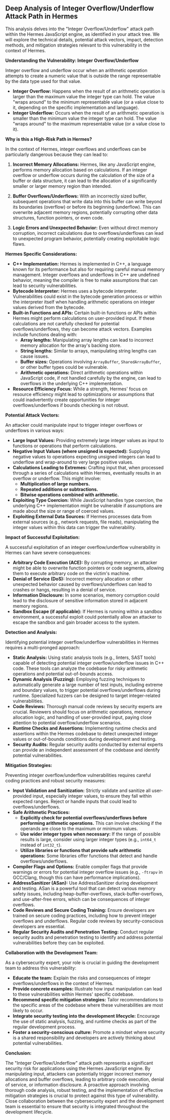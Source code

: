 ## Deep Analysis of Integer Overflow/Underflow Attack Path in Hermes

This analysis delves into the "Integer Overflow/Underflow" attack path within the Hermes JavaScript engine, as identified in your attack tree. We will explore the technical details, potential attack vectors, impact, detection methods, and mitigation strategies relevant to this vulnerability in the context of Hermes.

**Understanding the Vulnerability: Integer Overflow/Underflow**

Integer overflow and underflow occur when an arithmetic operation attempts to create a numeric value that is outside the range representable by the data type used for that value.

* **Integer Overflow:**  Happens when the result of an arithmetic operation is larger than the maximum value the integer type can hold. The value "wraps around" to the minimum representable value (or a value close to it, depending on the specific implementation and language).
* **Integer Underflow:** Occurs when the result of an arithmetic operation is smaller than the minimum value the integer type can hold. The value "wraps around" to the maximum representable value (or a value close to it).

**Why is this a High-Risk Path in Hermes?**

In the context of Hermes, integer overflows and underflows can be particularly dangerous because they can lead to:

1. **Incorrect Memory Allocations:**  Hermes, like any JavaScript engine, performs memory allocation based on calculations. If an integer overflow or underflow occurs during the calculation of the size of a buffer or data structure, it can lead to the allocation of a significantly smaller or larger memory region than intended.

2. **Buffer Overflows/Underflows:**  With an incorrectly sized buffer, subsequent operations that write data into this buffer can write beyond its boundaries (overflow) or before its beginning (underflow). This can overwrite adjacent memory regions, potentially corrupting other data structures, function pointers, or even code.

3. **Logic Errors and Unexpected Behavior:** Even without direct memory corruption, incorrect calculations due to overflows/underflows can lead to unexpected program behavior, potentially creating exploitable logic flaws.

**Hermes Specific Considerations:**

* **C++ Implementation:** Hermes is implemented in C++, a language known for its performance but also for requiring careful manual memory management. Integer overflows and underflows in C++ are undefined behavior, meaning the compiler is free to make assumptions that can lead to security vulnerabilities.
* **Bytecode Interpreter:** Hermes uses a bytecode interpreter. Vulnerabilities could exist in the bytecode generation process or within the interpreter itself when handling arithmetic operations on integer values derived from the bytecode.
* **Built-in Functions and APIs:**  Certain built-in functions or APIs within Hermes might perform calculations on user-provided input. If these calculations are not carefully checked for potential overflows/underflows, they can become attack vectors. Examples include functions dealing with:
    * **Array lengths:**  Manipulating array lengths can lead to incorrect memory allocation for the array's backing store.
    * **String lengths:** Similar to arrays, manipulating string lengths can cause issues.
    * **Buffer sizes:**  Operations involving `ArrayBuffer`, `SharedArrayBuffer`, or other buffer types could be vulnerable.
    * **Arithmetic operations:**  Direct arithmetic operations within JavaScript code, if not handled carefully by the engine, can lead to overflows in the underlying C++ implementation.
* **Resource Efficiency Focus:** While a strength, Hermes' focus on resource efficiency might lead to optimizations or assumptions that could inadvertently create opportunities for integer overflows/underflows if bounds checking is not robust.

**Potential Attack Vectors:**

An attacker could manipulate input to trigger integer overflows or underflows in various ways:

* **Large Input Values:** Providing extremely large integer values as input to functions or operations that perform calculations.
* **Negative Input Values (where unsigned is expected):**  Supplying negative values to operations expecting unsigned integers can lead to underflow and wrap-around to very large positive values.
* **Calculations Leading to Extremes:**  Crafting input that, when processed through a series of calculations within Hermes, eventually results in an overflow or underflow. This might involve:
    * **Multiplication of large numbers.**
    * **Repeated additions or subtractions.**
    * **Bitwise operations combined with arithmetic.**
* **Exploiting Type Coercion:** While JavaScript handles type coercion, the underlying C++ implementation might be vulnerable if assumptions are made about the size or range of coerced values.
* **Exploiting External Data Sources:** If Hermes processes data from external sources (e.g., network requests, file reads), manipulating the integer values within this data can trigger the vulnerability.

**Impact of Successful Exploitation:**

A successful exploitation of an integer overflow/underflow vulnerability in Hermes can have severe consequences:

* **Arbitrary Code Execution (ACE):** By corrupting memory, an attacker might be able to overwrite function pointers or code segments, allowing them to execute arbitrary code on the victim's machine.
* **Denial of Service (DoS):**  Incorrect memory allocation or other unexpected behavior caused by overflows/underflows can lead to crashes or hangs, resulting in a denial of service.
* **Information Disclosure:** In some scenarios, memory corruption could lead to the disclosure of sensitive information stored in adjacent memory regions.
* **Sandbox Escape (if applicable):** If Hermes is running within a sandbox environment, a successful exploit could potentially allow an attacker to escape the sandbox and gain broader access to the system.

**Detection and Analysis:**

Identifying potential integer overflow/underflow vulnerabilities in Hermes requires a multi-pronged approach:

* **Static Analysis:** Using static analysis tools (e.g., linters, SAST tools) capable of detecting potential integer overflow/underflow issues in C++ code. These tools can analyze the codebase for risky arithmetic operations and potential out-of-bounds access.
* **Dynamic Analysis (Fuzzing):**  Employing fuzzing techniques to automatically generate a large number of test inputs, including extreme and boundary values, to trigger potential overflows/underflows during runtime. Specialized fuzzers can be designed to target integer-related vulnerabilities.
* **Code Reviews:**  Thorough manual code reviews by security experts are crucial. Reviewers should focus on arithmetic operations, memory allocation logic, and handling of user-provided input, paying close attention to potential overflow/underflow scenarios.
* **Runtime Checks and Assertions:** Implementing runtime checks and assertions within the Hermes codebase to detect unexpected integer values or out-of-bounds conditions during development and testing.
* **Security Audits:**  Regular security audits conducted by external experts can provide an independent assessment of the codebase and identify potential vulnerabilities.

**Mitigation Strategies:**

Preventing integer overflow/underflow vulnerabilities requires careful coding practices and robust security measures:

* **Input Validation and Sanitization:**  Strictly validate and sanitize all user-provided input, especially integer values, to ensure they fall within expected ranges. Reject or handle inputs that could lead to overflows/underflows.
* **Safe Arithmetic Practices:**
    * **Explicitly check for potential overflows/underflows before performing arithmetic operations.** This can involve checking if the operands are close to the maximum or minimum values.
    * **Use wider integer types when necessary:** If the range of possible results is large, consider using larger integer types (e.g., `int64_t` instead of `int32_t`).
    * **Utilize libraries or functions that provide safe arithmetic operations:** Some libraries offer functions that detect and handle overflows/underflows.
* **Compiler Flags and Options:**  Enable compiler flags that provide warnings or errors for potential integer overflow issues (e.g., `-ftrapv` in GCC/Clang, though this can have performance implications).
* **AddressSanitizer (ASan):**  Use AddressSanitizer during development and testing. ASan is a powerful tool that can detect various memory safety issues, including heap-buffer-overflows, stack-buffer-overflows, and use-after-free errors, which can be consequences of integer overflows.
* **Code Reviews and Secure Coding Training:**  Ensure developers are trained on secure coding practices, including how to prevent integer overflows and underflows. Regular code reviews by security-conscious developers are essential.
* **Regular Security Audits and Penetration Testing:**  Conduct regular security audits and penetration testing to identify and address potential vulnerabilities before they can be exploited.

**Collaboration with the Development Team:**

As a cybersecurity expert, your role is crucial in guiding the development team to address this vulnerability:

* **Educate the team:** Explain the risks and consequences of integer overflows/underflows in the context of Hermes.
* **Provide concrete examples:**  Illustrate how input manipulation can lead to these vulnerabilities within Hermes' specific codebase.
* **Recommend specific mitigation strategies:**  Tailor recommendations to the specific areas of the codebase where these vulnerabilities are most likely to occur.
* **Integrate security testing into the development lifecycle:**  Encourage the use of static analysis, fuzzing, and runtime checks as part of the regular development process.
* **Foster a security-conscious culture:**  Promote a mindset where security is a shared responsibility and developers are actively thinking about potential vulnerabilities.

**Conclusion:**

The "Integer Overflow/Underflow" attack path represents a significant security risk for applications using the Hermes JavaScript engine. By manipulating input, attackers can potentially trigger incorrect memory allocations and buffer overflows, leading to arbitrary code execution, denial of service, or information disclosure. A proactive approach involving thorough code analysis, robust testing, and the implementation of effective mitigation strategies is crucial to protect against this type of vulnerability. Close collaboration between the cybersecurity expert and the development team is essential to ensure that security is integrated throughout the development lifecycle.
